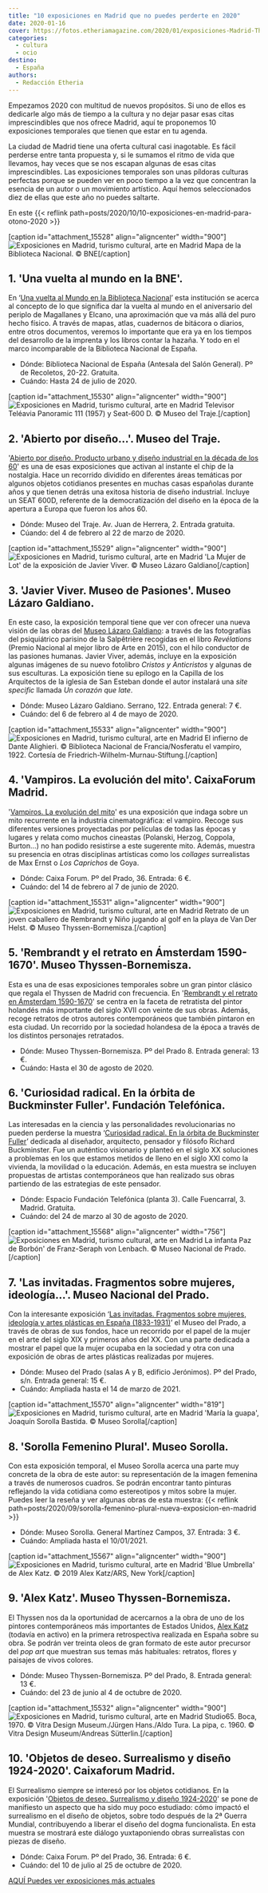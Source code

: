 ```yaml
---
title: "10 exposiciones en Madrid que no puedes perderte en 2020"
date: 2020-01-16
cover: https://fotos.etheriamagazine.com/2020/01/exposiciones-Madrid-Thyssen-alex-katz.jpg
categories: 
  - cultura
  - ocio
destino: 
  - España
authors: 
  - Redacción Etheria
---
```


Empezamos 2020 con multitud de nuevos propósitos. Si uno de ellos es dedicarle algo más 
de tiempo a la cultura y no dejar pasar esas citas imprescindibles que nos ofrece 
Madrid, aquí te proponemos 10 exposiciones temporales que tienen que estar en tu agenda. 

La ciudad de Madrid tiene una oferta cultural casi inagotable. Es fácil perderse entre 
tanta propuesta y, si le sumamos el ritmo de vida que llevamos, hay veces que se nos 
escapan algunas de esas citas imprescindibles. Las exposiciones temporales son unas 
píldoras culturas perfectas porque se pueden ver en poco tiempo a la vez que concentran 
la esencia de un autor o un movimiento artístico. Aquí hemos seleccionados diez de ellas 
que este año no puedes saltarte. 

En este {{< reflink path=posts/2020/10/10-exposiciones-en-madrid-para-otono-2020 >}} 

\[caption id="attachment\_15528" align="aligncenter" width="900"\]![Exposiciones en Madrid, turismo cultural, arte en Madrid](https://fotos.etheriamagazine.com/2020/01/Exposiciones-Madrid-biblioteca-nacional.jpg "Mapa de la Biblioteca Nacional.") Mapa de la Biblioteca Nacional. © BNE\[/caption\]

## 1\. 'Una vuelta al mundo en la BNE'.

En ‘[Una vuelta al Mundo en la Biblioteca 
Nacional](http://www.bne.es/es/Actividades/Exposiciones/Exposiciones/Exposiciones2020/magallanes-y-elcano.html)’ 
esta institución se acerca al concepto de lo que significa dar la vuelta al mundo en el 
aniversario del periplo de Magallanes y Elcano, una aproximación que va más allá del 
puro hecho físico. A través de mapas, atlas, cuadernos de bitácora o diarios, entre 
otros documentos, veremos lo importante que era ya en los tiempos del desarrollo de la 
imprenta y los libros contar la hazaña. Y todo en el marco incomparable de la Biblioteca 
Nacional de España. 

- Dónde: Biblioteca Nacional de España (Antesala del Salón General). Pº de Recoletos, 20-22. Gratuita.
- Cuándo: Hasta 24 de julio de 2020.

\[caption id="attachment\_15530" align="aligncenter" width="900"\]![Exposiciones en Madrid, turismo cultural, arte en Madrid](https://fotos.etheriamagazine.com/2020/01/Exposiciones-madrid-museo-traje.jpg "Televisor Teléavia Panoramic 111 (1957) y Seat-600 D.") Televisor Teléavia Panoramic 111 (1957) y Seat-600 D. © Museo del Traje.\[/caption\]

## 2\. 'Abierto por diseño...'. Museo del Traje.

'[Abierto por diseño. Producto urbano y diseño industrial en la década de los 
60](http://www.culturaydeporte.gob.es/mtraje/exposicion/temporales/historico/2020/abierto-diseno.html)' 
es una de esas exposiciones que activan al instante el chip de la nostalgia. Hace un 
recorrido dividido en diferentes áreas temáticas por algunos objetos cotidianos 
presentes en muchas casas españolas durante años y que tienen detrás una exitosa 
historia de diseño industrial. Incluye un SEAT 600D, referente de la democratización del 
diseño en la época de la apertura a Europa que fueron los años 60. 

- Dónde: Museo del Traje. Av. Juan de Herrera, 2. Entrada gratuita.
- Cúando: del 4 de febrero al 22 de marzo de 2020.

\[caption id="attachment\_15529" align="aligncenter" width="900"\]![Exposiciones en Madrid, turismo cultural, arte en Madrid](https://fotos.etheriamagazine.com/2020/01/Exposiciones-Madrid-Lazaro-Galdiano.jpg "'La Mujer de Lot' de la exposición de Javier Viver.") 'La Mujer de Lot' de la exposición de Javier Viver. © Museo Lázaro Galdiano\[/caption\]

## 3\. 'Javier Viver. Museo de Pasiones'. Museo Lázaro Galdiano.

En este caso, la exposición temporal tiene que ver con ofrecer una nueva visión de las 
obras del [Museo Lázaro Galdiano](http://www.museolazarogaldiano.es): a través de las 
fotografías del psiquiátrico parisino de la Salpêtrière recogidas en el libro 
_Revélations_ (Premio Nacional al mejor libro de Arte en 2015), con el hilo conductor de 
las pasiones humanas. Javier Viver, además, incluye en la exposición algunas imágenes de 
su nuevo fotolibro _Cristos y Anticristos_ y algunas de sus esculturas. La exposición 
tiene su epílogo en la Capilla de los Arquitectos de la iglesia de San Esteban donde el 
autor instalará una _site specific_ llamada _Un corazón que late_. 

- Dónde: Museo Lázaro Galdiano. Serrano, 122. Entrada general: 7 €.
- Cuándo: del 6 de febrero al 4 de mayo de 2020.

\[caption id="attachment\_15533" align="aligncenter" width="900"\]![Exposiciones en Madrid, turismo cultural, arte en Madrid](https://fotos.etheriamagazine.com/2020/01/Exposiciones-temporales-madrid-vampiros.jpg "El infierno de Dante Alighieri./Nosferatu el vampiro, 1922.") El infierno de Dante Alighieri. © Biblioteca Nacional de Francia/Nosferatu el vampiro, 1922. Cortesía de Friedrich-Wilhelm-Murnau-Stiftung.\[/caption\]

## 4\. 'Vampiros. La evolución del mito'. CaixaForum Madrid.

'[Vampiros. La evolución del mito](https://caixaforum.es/es/madrid/p/vampiros_a9345560)' 
es una exposición que indaga sobre un mito recurrente en la industria cinematográfica: 
el vampiro. Recoge sus diferentes versiones proyectadas por películas de todas las 
épocas y lugares y relata como muchos cineastas (Polanski, Herzog, Coppola, Burton…) no 
han podido resistirse a este sugerente mito. Además, muestra su presencia en otras 
disciplinas artísticas como los _collages_ surrealistas de Max Ernst o _Los Caprichos_ 
de Goya. 

- Dónde: Caixa Forum. Pº del Prado, 36. Entrada: 6 €.
- Cuándo: del 14 de febrero al 7 de junio de 2020.

\[caption id="attachment\_15531" align="aligncenter" width="900"\]![Exposiciones en Madrid, turismo cultural, arte en Madrid](https://fotos.etheriamagazine.com/2020/01/Exposiciones-Madrid-Rembrandt.jpg "Retrato de un joven caballero de Rembrandt y Niño jugando al golf en la playa de Van Der Helst.") Retrato de un joven caballero de Rembrandt y Niño jugando al golf en la playa de Van Der Helst. © Museo Thyssen-Bornemisza.\[/caption\]

## 5\. 'Rembrandt y el retrato en Ámsterdam 1590-1670'. Museo Thyssen-Bornemisza.

Esta es una de esas exposiciones temporales sobre un gran pintor clásico que regala el 
Thyssen de Madrid con frecuencia. En '[Rembrandt y el retrato en Ámsterdam 
1590-1670](https://www.museothyssen.org/exposiciones/rembrandt-retrato-amsterdam-1590-1670)' 
se centra en la faceta de retratista del pintor holandés más importante del siglo XVII 
con veinte de sus obras. Además, recoge retratos de otros autores contemporáneos que 
también pintaron en esta ciudad. Un recorrido por la sociedad holandesa de la época a 
través de los distintos personajes retratados. 

- Dónde: Museo Thyssen-Bornemisza. Pº del Prado 8. Entrada general: 13 €.
- Cuándo: Hasta el 30 de agosto de 2020. 

## 6\. 'Curiosidad radical. En la órbita de Buckminster Fuller'. Fundación Telefónica.

Las interesadas en la ciencia y las personalidades revolucionarias no pueden perderse la 
muestra ‘[Curiosidad radical. En la órbita de Buckminster 
Fuller](https://espacio.fundaciontelefonica.com/evento/curiosidad-radical-en-la-orbita-de-buckminster-fuller/)’ 
dedicada al diseñador, arquitecto, pensador y filósofo Richard Buckminster. Fue un 
auténtico visionario y planteó en el siglo XX soluciones a problemas en los que estamos 
metidos de lleno en el siglo XXI como la vivienda, la movilidad o la educación. Además, 
en esta muestra se incluyen propuestas de artistas contemporáneos que han realizado sus 
obras partiendo de las estrategias de este pensador. 

- Dónde: Espacio Fundación Telefónica (planta 3). Calle Fuencarral, 3. Madrid. Gratuita.
- Cuándo: del 24 de marzo al 30 de agosto de 2020.

\[caption id="attachment\_15568" align="aligncenter" width="756"\]![Exposiciones en Madrid, turismo cultural, arte en Madrid](https://fotos.etheriamagazine.com/2020/01/exposicones-madrid-museo-prado.jpg "La infanta Paz de Borbón' de Franz-Seraph von Lenbach.") La infanta Paz de Borbón' de Franz-Seraph von Lenbach. © Museo Nacional de Prado.\[/caption\]

## 7\. 'Las invitadas. Fragmentos sobre mujeres, ideología...'. Museo Nacional del Prado.

Con la interesante exposición ‘[Las invitadas. Fragmentos sobre mujeres, ideología y 
artes plásticas en España 
(1833-1931)](https://www.museodelprado.es/actualidad/exposicion/las-invitadas-fragmentos-sobre-mujeres-ideologia/197d4831-41f1-414d-dbdf-5ffd7be4cc3f)’ 
el Museo del Prado, a través de obras de sus fondos, hace un recorrido por el papel de 
la mujer en el arte del siglo XIX y primeros años del XX. Con una parte dedicada a 
mostrar el papel que la mujer ocupaba en la sociedad y otra con una exposición de obras 
de artes plásticas realizadas por mujeres. 

- Dónde: Museo del Prado (salas A y B, edificio Jerónimos). Pº del Prado, s/n. Entrada general: 15 €.
- Cuándo: Ampliada hasta el 14 de marzo de 2021.

\[caption id="attachment\_15570" align="aligncenter" width="819"\]![Exposiciones en Madrid, turismo cultural, arte en Madrid](https://fotos.etheriamagazine.com/2020/01/exposiciones-madrid-sorolla-maria.jpg "'María la guapa', Joaquín Sorolla Bastida.") 'María la guapa', Joaquín Sorolla Bastida. © Museo Sorolla\[/caption\]

## 8\. 'Sorolla Femenino Plural'. Museo Sorolla.

Con esta exposición temporal, el Museo Sorolla acerca una parte muy concreta de la obra 
de este autor: su representación de la imagen femenina a través de numerosos cuadros. Se 
podrán encontrar tanto pinturas reflejando la vida cotidiana como estereotipos y mitos 
sobre la mujer. Puedes leer la reseña y ver algunas obras de esta muestra: {{< reflink 
path=posts/2020/09/sorolla-femenino-plural-nueva-exposicion-en-madrid >}} 

- Dónde: Museo Sorolla. General Martínez Campos, 37. Entrada: 3 €.
- Cuándo: Ampliada hasta el 10/01/2021.

\[caption id="attachment\_15567" align="aligncenter" width="900"\]![Exposiciones en Madrid, turismo cultural, arte en Madrid](https://fotos.etheriamagazine.com/2020/01/exposiciones-Madrid-Thyssen-alex-katz.jpg "'Blue Umbrella' de Alex Katz.") 'Blue Umbrella' de Alex Katz. © 2019 Alex Katz/ARS, New York\[/caption\]

## 9\. 'Alex Katz'. Museo Thyssen-Bornemisza.

El Thyssen nos da la oportunidad de acercarnos a la obra de uno de los pintores 
contemporáneos más importantes de Estados Unidos, [Alex 
Katz](https://www.museothyssen.org/exposiciones/alex-katz) (todavía en activo) en la 
primera retrospectiva realizada en España sobre su obra. Se podrán ver treinta oleos de 
gran formato de este autor precursor del _pop art_ que muestran sus temas más 
habituales: retratos, flores y paisajes de vivos colores. 

- Dónde: Museo Thyssen-Bornemisza. Pº del Prado, 8. Entrada general: 13 €.
- Cuándo: del 23 de junio al 4 de octubre de 2020.

\[caption id="attachment\_15532" align="aligncenter" width="900"\]![Exposiciones en Madrid, turismo cultural, arte en Madrid](https://fotos.etheriamagazine.com/2020/01/Exposiciones-Madrid-surrealismo.jpg "Studio65. Boca, 1970./La pipa, c. 1960.") Studio65. Boca, 1970. © Vitra Design Museum./Jürgen Hans./Aldo Tura. La pipa, c. 1960. © Vitra Design Museum/Andreas Sütterlin.\[/caption\]

## 10\. 'Objetos de deseo. Surrealismo y diseño 1924-2020'. Caixaforum Madrid.

El Surrealismo siempre se interesó por los objetos cotidianos. En la exposición 
'[Objetos de deseo. Surrealismo y diseño 
1924-2020](https://caixaforum.es/es/madrid/p/objetos-de-deseo-surrealismo-y-diseno-1924-2020_a929454)' 
se pone de manifiesto un aspecto que ha sido muy poco estudiado: cómo impactó el 
surrealismo en el diseño de objetos, sobre todo después de la 2ª Guerra Mundial, 
contribuyendo a liberar el diseño del dogma funcionalista. En esta muestra se mostrará 
este diálogo yuxtaponiendo obras surrealistas con piezas de diseño. 

- Dónde: Caixa Forum. Pº del Prado, 36. Entrada: 6 €.
- Cuándo: del 10 de julio al 25 de octubre de 2020.

[AQUÍ Puedes ver exposiciones más actuales](https://etheriamagazine.com/category/organiza-tu-viaje/exposiciones/)
